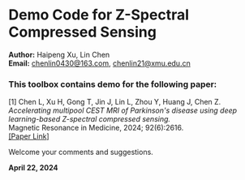 # Demo Code for Z-Spectral Compressed Sensing

**Author:** Haipeng Xu, Lin Chen  
**Email:** chenlin0430@163.com, chenlin21@xmu.edu.cn  

### This toolbox contains demo for the following paper:
[1] Chen L, Xu H, Gong T, Jin J, Lin L, Zhou Y, Huang J, Chen Z.  
*Accelerating multipool CEST MRI of Parkinson's disease using deep learning-based Z-spectral compressed sensing.*  
Magnetic Resonance in Medicine, 2024; 92(6):2616.  
[[Paper Link]](http://doi.org/10.1002/mrm.30233)


Welcome your comments and suggestions.  

**April 22, 2024**
